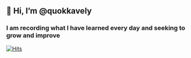 ## 👋 Hi, I’m @quokkavely
###  I am recording what I have learned every day and seeking to grow and improve

  [![Hits](https://hits.seeyoufarm.com/api/count/incr/badge.svg?url=https%3A%2F%2Fgithub.com%2Fquokkavely%2Fhit-counter&count_bg=%23F1BFD3&title_bg=%23E59595&icon=&icon_color=%23E7E7E7&title=hits&edge_flat=false)](https://hits.seeyoufarm.com)

